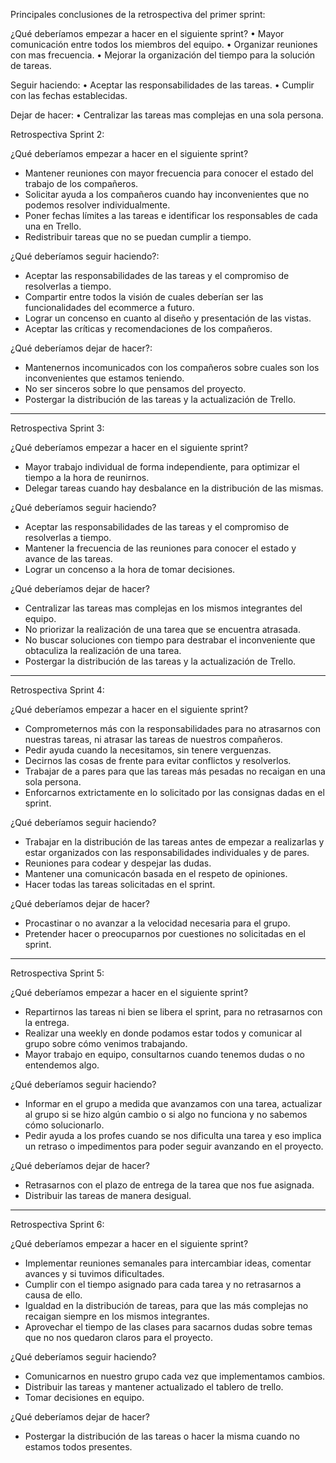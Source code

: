 Principales conclusiones de la retrospectiva del primer sprint:

¿Qué deberíamos empezar a hacer en el siguiente sprint?
•	Mayor comunicación entre todos los miembros del equipo.
•	Organizar reuniones con mas frecuencia.
•	Mejorar la organización del tiempo para la solución de tareas.

Seguir haciendo:
•	Aceptar las responsabilidades de las tareas.
•	Cumplir con las fechas establecidas.

Dejar de hacer:
•	Centralizar las tareas mas complejas en una sola persona.


Retrospectiva Sprint 2:

¿Qué deberíamos empezar a hacer en el siguiente sprint?
* Mantener reuniones con mayor frecuencia para conocer el estado del trabajo de los compañeros.
* Solicitar ayuda a los compañeros cuando hay inconvenientes que no podemos resolver individualmente.
* Poner fechas límites a las tareas e identificar los responsables de cada una en Trello.
* Redistribuir tareas que no se puedan cumplir a tiempo.

¿Qué deberíamos seguir haciendo?:
* Aceptar las responsabilidades de las tareas y el compromiso de resolverlas a tiempo.
* Compartir entre todos la visión de cuales deberían ser las funcionalidades del ecommerce a futuro.
* Lograr un concenso en cuanto al diseño y presentación de las vistas.
* Aceptar las críticas y recomendaciones de los compañeros.

¿Qué deberíamos dejar de hacer?:
* Mantenernos incomunicados con los compañeros sobre cuales son los inconvenientes que estamos teniendo.
* No ser sinceros sobre lo que pensamos del proyecto.
* Postergar la distribución de las tareas y la actualización de Trello.

------------------------------------------------
Retrospectiva Sprint 3:

¿Qué deberíamos empezar a hacer en el siguiente sprint?

* Mayor trabajo individual de forma independiente, para optimizar el tiempo a la hora de reunirnos.
* Delegar tareas cuando hay desbalance en la distribución de las mismas.


¿Qué deberíamos seguir haciendo?

* Aceptar las responsabilidades de las tareas y el compromiso de resolverlas a tiempo.
* Mantener la frecuencia de las reuniones para conocer el estado y avance de las tareas.
* Lograr un concenso a la hora de tomar decisiones.

¿Qué deberíamos dejar de hacer?

* Centralizar las tareas mas complejas en los mismos integrantes del equipo.
* No priorizar la realización de una tarea que se encuentra atrasada.
* No buscar soluciones con tiempo para destrabar el inconveniente que obtaculiza la realización de una tarea.
* Postergar la distribución de las tareas y la actualización de Trello.


----------------------------------------------------------------
Retrospectiva Sprint 4:

¿Qué deberíamos empezar a hacer en el siguiente sprint?

* Comprometernos más con la responsabilidades para no atrasarnos con nuestras tareas, ni atrasar las tareas de nuestros compañeros.
* Pedir ayuda cuando la necesitamos, sin tenere verguenzas.
* Decirnos las cosas de frente para evitar conflictos y resolverlos.
* Trabajar de a pares para que las tareas más pesadas no recaigan en una sola persona.
* Enforcarnos extrictamente en lo solicitado por las consignas dadas en el sprint.


¿Qué deberíamos seguir haciendo?

* Trabajar en la distribución de las tareas antes de empezar a realizarlas y estar organizados con las responsabilidades individuales y de pares.
* Reuniones para codear y despejar las dudas.
* Mantener una comunicacón basada en el respeto de opiniones.
* Hacer todas las tareas solicitadas en el sprint.


¿Qué deberíamos dejar de hacer?

* Procastinar o no avanzar a la velocidad necesaria para el grupo.
* Pretender hacer o preocuparnos por cuestiones no solicitadas en el sprint.


----------------------------------------------------------------
Retrospectiva Sprint 5:

¿Qué deberíamos empezar a hacer en el siguiente sprint?
* Repartirnos las tareas  ni bien se libera el sprint, para no retrasarnos con la entrega.
* Realizar una weekly en donde podamos estar todos y comunicar al grupo sobre cómo venimos trabajando.
* Mayor trabajo en equipo, consultarnos cuando tenemos dudas o no entendemos algo.

¿Qué deberíamos seguir haciendo?
* Informar en el grupo a medida que avanzamos con una tarea, actualizar al grupo si se hizo algún cambio o si algo no funciona y no sabemos cómo solucionarlo.
* Pedir ayuda a los profes cuando se nos dificulta una tarea y eso implica un retraso o impedimentos para poder seguir avanzando en el proyecto.

¿Qué deberíamos dejar de hacer?
* Retrasarnos con el plazo de entrega de la tarea que nos fue asignada.
* Distribuir las tareas de manera desigual.


----------------------------------------------------------------
Retrospectiva Sprint 6:

¿Qué deberíamos empezar a hacer en el siguiente sprint?
* Implementar reuniones semanales para intercambiar ideas, comentar avances y si tuvimos dificultades.
* Cumplir con el tiempo asignado para cada tarea y no retrasarnos a causa de ello.
* Igualdad en la distribución de tareas, para que las más complejas no recaigan siempre en los mismos integrantes.
* Aprovechar el tiempo de las clases para sacarnos dudas sobre temas que no nos quedaron claros para el proyecto.

¿Qué deberíamos seguir haciendo?
* Comunicarnos en nuestro grupo cada vez que implementamos cambios.
* Distribuir las tareas y mantener actualizado el tablero de trello.
* Tomar decisiones en equipo.

¿Qué deberíamos dejar de hacer?
* Postergar la distribución de las tareas o hacer la misma cuando no estamos todos presentes.




